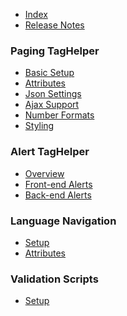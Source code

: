 - [Index][1]
- [Release Notes](https://github.com/LazZiya/TagHelpers/releases)

### Paging TagHelper
- [Basic Setup][2]
- [Attributes][3]
- [Json Settings][4]
- [Ajax Support][5]
- [Number Formats][6]
- [Styling][13]

### Alert TagHelper
- [Overview][7]
- [Front-end Alerts][8]
- [Back-end Alerts][9]

### Language Navigation
- [Setup][10]
- [Attributes][11]

### Validation Scripts
- [Setup][12]

[1]:../LazZiya.TagHelpers/index.md
[2]:../LazZiya.TagHelpers/Paging-TagHelper-Basic-Setup.md
[3]:../LazZiya.TagHelpers/Paging-TagHelper-Attributes.md
[4]:../LazZiya.TagHelpers/Paging-TagHelper-Json-Settings.md
[5]:../LazZiya.TagHelpers/Paging-TagHelper-Ajax-Support.md
[6]:../LazZiya.TagHelpers/Paging-TagHelper-Number-Formats.md
[7]:../LazZiya.TagHelpers/Alert-TagHelper-Overview.md
[8]:../LazZiya.TagHelpers/Alerts-TagHelper-Front-end-Alerts.md
[9]:../LazZiya.TagHelpers/Alerts-TagHelper-Back-end-Alerts.md
[10]:../LazZiya.TagHelpers/LanguageNav-TagHelper-Setup.md
[11]:../LazZiya.TagHelpers/LanguageNav-TagHelper-Attributes.md
[12]:../LazZiya.TagHelpers/LocalizationValidationScripts-TagHelper-Setup.md
[13]:../LazZiya.TagHelpers/Paging-TagHelper-Styling.md